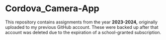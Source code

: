 # Cordova_Camera-App
This repository contains assignments from the year **2023-2024,** originally uploaded to my previous GitHub account. These were backed up after that account was deleted due to the expiration of a school-granted subscription.
